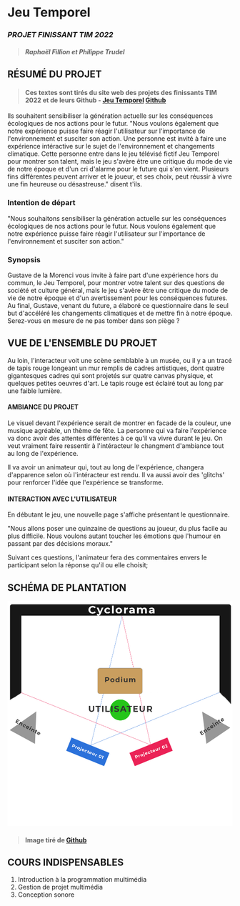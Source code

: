 # Jeu Temporel
### *PROJET FINISSANT TIM 2022*
>#### *Raphaël Fillion et Philippe Trudel* 


## RÉSUMÉ DU PROJET 
>#### Ces textes sont tirés du site web des projets des finissants TIM 2022 et de leurs Github - [Jeu Temporel](https://tim-montmorency.com/2022/projets/Jeu-Temporel/docs/web/index.html) [Github](https://github.com/Orbital3/Jeu-Temporel)
Ils souhaitent sensibiliser la génération actuelle sur les conséquences écologiques de nos actions pour le futur. "Nous voulons également que notre expérience puisse faire réagir l'utilisateur sur l'importance de l'environnement et susciter son action. Une personne est invité à faire une expérience intéractive sur le sujet de l'environnement et changements climatique. Cette personne entre dans le jeu télévisé fictif Jeu Temporel pour montrer son talent, mais le jeu s'avère être une critique du mode de vie de notre époque et d'un cri d'alarme pour le future qui s'en vient. Plusieurs fins différentes peuvent arriver et le joueur, et ses choix, peut réussir à vivre une fin heureuse ou désastreuse." disent t'ils.

### Intention de départ
"Nous souhaitons sensibiliser la génération actuelle sur les conséquences écologiques de nos actions pour le futur. Nous voulons également que notre expérience puisse faire réagir l'utilisateur sur l'importance de l'environnement et susciter son action."

### Synopsis
Gustave de la Morenci vous invite à faire part d'une expérience hors du commun, le Jeu Temporel, pour montrer votre talent sur des questions de société et culture général, mais le jeu s'avère être une critique du mode de vie de notre époque et d'un avertissement pour les conséquences futures. Au final, Gustave, venant du future, a élaboré ce questionnaire dans le seul but d'accéléré les changements climatiques et de mettre fin à notre époque. Serez-vous en mesure de ne pas tomber dans son piège ?


## VUE DE L'ENSEMBLE DU PROJET
Au loin, l'interacteur voit une scène semblable à un musée, ou il y a un tracé de tapis rouge longeant un mur remplis de cadres artistiques, dont quatre gigantesques cadres qui sont projetés sur quatre canvas physique, et quelques petites oeuvres d'art. Le tapis rouge est éclairé tout au long par une faible lumière.

#### AMBIANCE DU PROJET
Le visuel devant l'expérience serait de montrer en facade de la couleur, une musique agréable, un thème de fête. La personne qui va faire l'expérience va donc avoir des attentes différentes à ce qu'il va vivre durant le jeu. On veut vraiment faire ressentir à l'intéracteur le changment d'ambiance tout au long de l'expérience.

Il va avoir un animateur qui, tout au long de l'expérience, changera d'apparence selon où l'intéracteur est rendu. Il va aussi avoir des 'glitchs' pour renforcer l'idée que l'expérience se transforme.

#### INTERACTION AVEC L'UTILISATEUR
En débutant le jeu, une nouvelle page s'affiche présentant le questionnaire.

"Nous allons poser une quinzaine de questions au joueur, du plus facile au plus difficile. Nous voulons autant toucher les émotions que l'humour en passant par des décisions moraux."

Suivant ces questions, l'animateur fera des commentaires envers le participant selon la réponse qu'il ou elle choisit;


## SCHÉMA DE PLANTATION
![schema](/medias/schema_jeu_temporel.png)
>#### Image tiré de [Github](https://github.com/Orbital3/Jeu-Temporel)

## COURS INDISPENSABLES

1. Introduction à la programmation multimédia
2. Gestion de projet multimédia
3. Conception sonore



